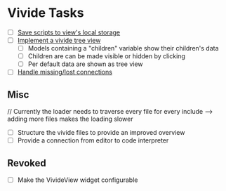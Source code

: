 # Vivide Tasks

- [ ] [Save scripts to view's local storage](https://github.com/LivelyKernel/lively4-core/issues/312)
- [ ] [Implement a vivide tree view](https://github.com/LivelyKernel/lively4-core/issues/309) 
  - [ ] Models containing a "children" variable show their children's data
  - [ ] Children are can be made visible or hidden by clicking
  - [ ] Per default data are shown as tree view
- [ ] [Handle missing/lost connections](https://github.com/LivelyKernel/lively4-core/issues/311)

## Misc

// Currently the loader needs to traverse every file for every include --> adding more files makes the loading slower

- [ ] Structure the vivide files to provide an improved overview
- [ ] Provide a connection from editor to code interpreter

## Revoked

- [ ] Make the VivideView widget configurable